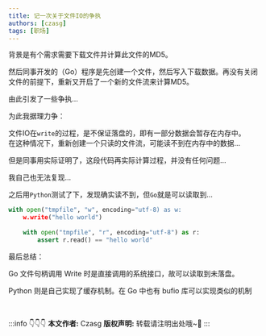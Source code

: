 ```yaml
---
title: 记一次关于文件IO的争执
authors: [czasg]
tags: [职场]
---
```


背景是有个需求需要下载文件并计算此文件的MD5。

然后同事开发的（Go）程序是先创建一个文件，然后写入下载数据。再没有关闭文件的前提下，重新又开启了一个新的文件流来计算MD5。

由此引发了一些争执...

<!--truncate-->

为此我据理力争：

文件IO在`write`的过程，是不保证落盘的，即有一部分数据会暂存在内存中。   
在这种情况下，重新创建一个只读的文件流，可能读不到在内存中的数据...

但是同事用实际证明了，这段代码再实际计算过程，并没有任何问题...

我自己也无法复现...

之后用`Python`测试了下，发现确实读不到，但`Go`就是可以读取到...

```python
with open("tmpfile", "w", encoding="utf-8) as w:
    w.write("hello world")
    
    with open("tmpfile", "r", encoding="utf-8") as r:
        assert r.read() == "hello world"
```

最后总结：   

Go 文件句柄调用 Write 时是直接调用的系统接口，故可以读取到未落盘。

Python 则是自己实现了缓存机制。在 Go 中也有 bufio 库可以实现类似的机制

<br/>

:::info 👇👇👇
**本文作者:** Czasg
**版权声明:** 转载请注明出处哦~👮‍
:::
